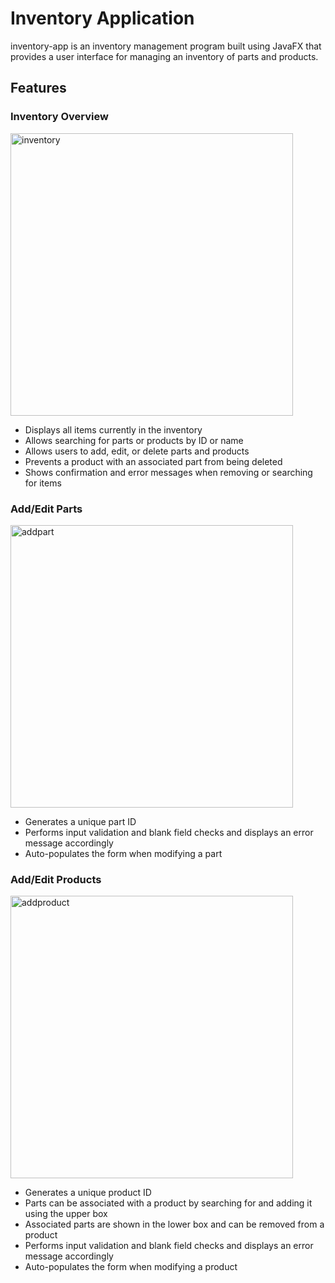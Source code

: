 # Inventory Application
inventory-app is an inventory management program built using JavaFX that provides a user interface for managing an inventory of parts and products.
## Features
### Inventory Overview
<img width="452" alt="inventory" src="https://github.com/PcGamer25/inventory-app/assets/24723469/f597638f-8ea4-4ac7-a19a-c9b6328d65d4">

- Displays all items currently in the inventory
- Allows searching for parts or products by ID or name
- Allows users to add, edit, or delete parts and products
- Prevents a product with an associated part from being deleted
- Shows confirmation and error messages when removing or searching for items
### Add/Edit Parts
<img width="452" alt="addpart" src="https://github.com/PcGamer25/inventory-app/assets/24723469/85a19008-2a64-41b0-a42c-48455a6d5358">

- Generates a unique part ID
- Performs input validation and blank field checks and displays an error message accordingly
- Auto-populates the form when modifying a part
### Add/Edit Products
<img width="452" alt="addproduct" src="https://github.com/PcGamer25/inventory-app/assets/24723469/64e091c4-380e-40e1-9621-1ad72a3e9a40">

- Generates a unique product ID
- Parts can be associated with a product by searching for and adding it using the upper box
- Associated parts are shown in the lower box and can be removed from a product
- Performs input validation and blank field checks and displays an error message accordingly
- Auto-populates the form when modifying a product
